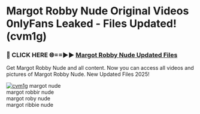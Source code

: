 # Margot Robby Nude Original Videos 0nlyFans Leaked - Files Updated! (cvm1g)

<h3>🔴 CLICK HERE 🌐==►► <a href="https://tinyurl.com/52m3yx9h" rel="nofollow">Margot Robby Nude Updated Files</a></h3>

Get Margot Robby Nude and all content. Now you can access all videos and pictures of Margot Robby Nude. New Updated Files 2025!

[![cvm1g](https://i.imgur.com/TnHtlc8.gif)](https://tinyurl.com/52m3yx9h)
margot nude<br>
margot robbir nude<br>
margot roby nude<br>
margot ribbie nude